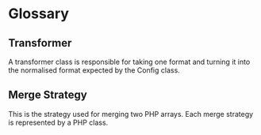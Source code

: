# Glossary

## Transformer

A transformer class is responsible for taking one format and turning it into the normalised format expected by the Config class.

## Merge Strategy

This is the strategy used for merging two PHP arrays. Each merge strategy is represented by a PHP class.


